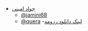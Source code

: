 

+ [جواد امینی]( https://jamini68.github.io/)  
  - [@jamini68](https://github.com/jamini68)
  - [@quera](https://quera.ir/profile/masteryahoo)
  -[لینک دانلود رزومه](http://s14.picofile.com/file/8407625100/%D8%AC%D9%88%D8%A7%D8%AF_%D8%A7%D9%85%DB%8C%D9%86%DB%8C.pdf.html)
